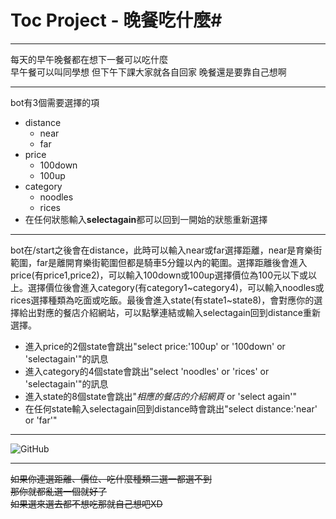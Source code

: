 # Toc Project - 晚餐吃什麼#
***

每天的早午晚餐都在想下一餐可以吃什麼 <br>
早午餐可以叫同學想 但下午下課大家就各自回家 晚餐還是要靠自己想啊


***
bot有3個需要選擇的項

* distance
	+ near
	+ far
* price
	+ 100down
	+ 100up
* category
	+ noodles
	+ rices
* 在任何狀態輸入**selectagain**都可以回到一開始的狀態重新選擇

***

bot在/start之後會在distance，此時可以輸入near或far選擇距離，near是育樂街範圍，far是離開育樂街範圍但都是騎車5分鐘以內的範圍。選擇距離後會進入price(有price1,price2)，可以輸入100down或100up選擇價位為100元以下或以上。選擇價位後會進入category(有category1~category4)，可以輸入noodles或rices選擇種類為吃面或吃飯。最後會進入state(有state1~state8)，會對應你的選擇給出對應的餐店介紹網站，可以點擊連結或輸入selectagain回到distance重新選擇。

* 進入price的2個state會跳出"select price:'100up' or '100down' or 'selectagain'"的訊息
* 進入category的4個state會跳出"select 'noodles' or 'rices' or 'selectagain'"的訊息
* 進入state的8個state會跳出"*相應的餐店的介紹網頁* or 'select again'"
* 在任何state輸入selectagain回到distance時會跳出"select distance:'near' or 'far'"

***
![GitHub](https://097f773f.ngrok.io/show-fsm)
***
<strike>如果你連選距離、價位、吃什麼種類二選一都選不到</strike> <br>
<strike>那你就都亂選一個就好了</strike> <br>
<strike>如果選來選去都不想吃那就自己想吧XD</strike>
 






